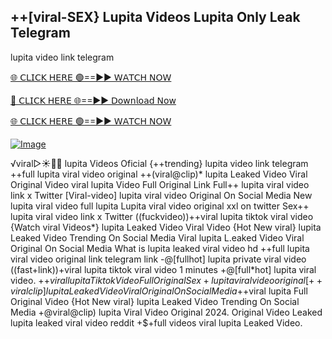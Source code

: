 ## ++[viral-SEX} Lupita Videos Lupita Only Leak Telegram


lupita video link telegram

[🌐 𝖢𝖫𝖨𝖢𝖪 𝖧𝖤𝖱𝖤 🟢==►► 𝖶𝖠𝖳𝖢𝖧 𝖭𝖮𝖶](https://3-tanei-pinik.blogspot.com/2025/02/viral-video.html)

[🔴 𝖢𝖫𝖨𝖢𝖪 𝖧𝖤𝖱𝖤 🌐==►► 𝖣𝗈𝗐𝗇𝗅𝗈𝖺𝖽 𝖭𝗈𝗐](https://3-tanei-pinik.blogspot.com/2025/02/viral-video.html)

[🌐 𝖢𝖫𝖨𝖢𝖪 𝖧𝖤𝖱𝖤 🟢==►► 𝖶𝖠𝖳𝖢𝖧 𝖭𝖮𝖶](https://3-tanei-pinik.blogspot.com/2025/02/viral-video.html)

[![Image](https://github.com/user-attachments/assets/ff3b7bd4-415c-4ca3-a6c8-b1f096193c29)](https://3-tanei-pinik.blogspot.com/2025/02/viral-video.html)

√viral▷☀️👄💥 lupita Videos Oficial {++trending} lupita video link telegram ++full lupita viral video original ++(viral@clip)* lupita Leaked Video Viral Original Video viral lupita Video Full Original Link Full++ lupita viral video link x Twitter [Viral-video] lupita viral video Original On Social Media New lupita viral video full lupita Lupita viral video original xxl on twitter Sex++ lupita viral video link x Twitter ((fuckvideo))++viral lupita tiktok viral video {Watch viral Videos*} lupita Leaked Video Viral Video {Hot New viral} lupita Leaked Video Trending On Social Media Viral lupita L.eaked Video Viral Original On Social Media What is lupita leaked viral video hd ++full lupita viral video original link telegram link -@[fullhot] lupita private viral video ((fast+link))+viral lupita tiktok viral video 1 minutes +@[full*hot] lupita viral video. +$+viral lupita Tiktok Video Full Original Sex +lupita viral video original [++viral clip] lupita Leaked Video Viral Original On Social Media +$+viral lupita Full Original Video {Hot New viral} lupita Leaked Video Trending On Social Media +@viral@clip) lupita Viral Video Original 2024. Original Video Leaked lupita leaked viral video reddit +$+full videos viral lupita Leaked Video.
